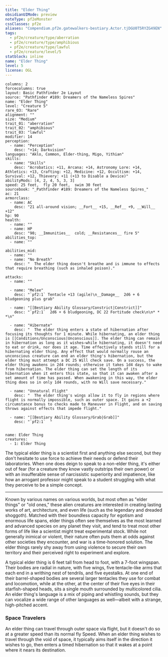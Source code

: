 ```yaml
---
title: "Elder Thing"
obsidianUIMode: preview
noteType: pf2eMonster
cssClasses: pf2e
aliases: "Compendium.pf2e.gatewalkers-bestiary.Actor.tjDGU0T5RYZG49EN" 
tags:
  - pf2e/creature/type/aberration
  - pf2e/creature/type/amphibious
  - pf2e/creature/type/lawful
  - pf2e/creature/level/5
statblock: inline
name: "Elder Thing"
level: 5
license: OGL
---
```


```statblock
columns: 2
forcecolumns: true
layout: Basic Pathfinder 2e Layout
source: "Pathfinder #189: Dreamers of the Nameless Spires"
name: "Elder Thing"
level: "Creature 5"
rare_03: "Rare"
alignment: ""
size: "Medium"
trait_01: "aberration"
trait_02: "amphibious"
trait_03: "lawful"
modifier: 14
perception:
  - name: "Perception"
    desc: "+14; Darkvision"
languages: "Aklo, Common, Elder-thing, Migo, Yithian"
skills:
  - name: "Skills"
    desc: "Acrobatics: +11, Arcana: +14, Astronomy Lore: +14, Athletics: +13, Crafting: +12, Medicine: +12, Occultism: +14, Survival: +12, Thievery: +11 (+13 to Disable a Device)"
abilityMods: [4, 2, 4, 5, 3, 3]
speed: 25 feet,  fly 20 feet,  swim 30 feet
sourcebook: "_Pathfinder #189: Dreamers of the Nameless Spires_"
ac: 21
armorclass:
  - name: AC
    desc: "21 all-around vision; __Fort__ +15, __Ref__ +9, __Will__ +12"
hp: 90
health:
  - name: ""
  - name: HP
    desc: "90; __Immunities__  cold; __Resistances__ fire 5"
abilities_top:
  - name: ""

abilities_mid:
  - name: ""
  - name: "No Breath"
    desc: "  The elder thing doesn't breathe and is immune to effects that require breathing (such as inhaled poison)."

attacks:
  - name: ""

  - name: "Melee"
    desc: "`pf2:1` Tentacle +13 (agile)\n__Damage__  2d6 + 6 bludgeoning plus grab"

  - name: "[[Bestiary Ability Glossary/Constrict|Constrict]]"
    desc: "`pf2:1`  2d6 + 6 bludgeoning, DC 22 Fortitude check\n\n* * *\n"

  - name: "Hibernate"
    desc: "  The elder thing enters a state of hibernation after focusing its thoughts for 1 minute. While hibernating, an elder thing is [[Conditions/Unconscious|Unconscious]]. The elder thing can remain in hibernation as long as it wishes—while hibernating, it doesn't need to eat or drink, nor does it age. Time effectively stands still for a hibernating elder thing. Any effect that would normally rouse an unconscious creature can end an elder thing's hibernation, but the elder thing must attempt a DC 25 Will check save. On a success, the elder thing awakens in 2d4 rounds; otherwise it takes 1d4 days to wake from hibernation. The elder thing can set the length of its hibernation when it enters this state, so that it can awaken after a set amount of time has passed. When awakening in this way, the elder thing does so in only 1d4 rounds, with no Will save necessary."

  - name: "Unnatural Flight"
    desc: "  The elder thing's wings allow it to fly in regions where flight is normally impossible, such as outer space. It gains a +2 circumstance bonus to checks made to Maneuver in Flight, and on saving throws against effects that impede flight."

  - name: "[[Bestiary Ability Glossary/Grab|Grab]]"
    desc: "`pf2:1`  "
 
```

```encounter-table
name: Elder Thing
creatures:
  - 1: Elder Thing
```



The typical elder thing is a scientist first and anything else second, but they don't hesitate to use force to achieve their needs or defend their laboratories. When one does deign to speak to a non-elder thing, it's either out of fear (for a creature they know vastly outstrips their own power) or with an insufferable sense of narcissistic superiority and impatience, like how an arrogant professor might speak to a student struggling with what they perceive to be a simple concept.

* * *

Known by various names on various worlds, but most often as "elder things" or "old ones," these alien creatures are interested in creating lasting works of art, architecture, and even life (such as the legendary and dreaded shoggoth). Matched with their boundless capacity for egotism and enormous life spans, elder things often see themselves as the most learned and advanced species on any planet they visit, and tend to treat most other forms of life like a scientist might treat experimental stock. While not generally inimical or violent, their nature often puts them at odds against other societies they encounter, and war is a time-honored solution. The elder things rarely shy away from using violence to secure their own territory and their perceived right to experiment and explore.

A typical elder thing is 6 feet tall from head to foot, with a 7-foot wingspan. Their bodies are radial in nature, with five wings, five tentacle-like arms that each end in a writhing nest of tendrils, and five eyestalks. At one end of their barrel-shaped bodies are several larger tentacles they use for combat and locomotion, while at the other, at the center of their five eyes in their starfish-shaped heads, sits a single mouth surrounded by multicolored cilia. An elder thing's language is a mix of piping and whistling sounds, but they can vocalize a wide range of other languages as well—albeit with a strange, high-pitched accent.

### Space Travelers

An elder thing can travel through outer space via flight, but it doesn't do so at a greater speed than its normal fly Speed. When an elder thing wishes to travel through the void of space, it typically aims itself in the direction it wishes to go, then enters a timed hibernation so that it wakes at a point where it nears its destination.
